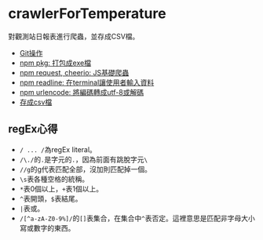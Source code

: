 # crawlerForTemperature
對觀測站日報表進行爬蟲，並存成CSV檔。

- [Git操作](https://medium.com/tsungs-blog/day13-git-github%E6%93%8D%E4%BD%9C-304ad94a1c6a)
- [npm pkg: 打包成exe檔](https://codertw.com/%E5%89%8D%E7%AB%AF%E9%96%8B%E7%99%BC/218961/)
- [npm request, cheerio: JS基礎爬蟲](https://andy6804tw.github.io/2018/02/11/nodejs-crawler/)
- [npm readline: 在terminal讓使用者輸入資料](https://segmentfault.com/q/1010000022283003)
- [npm urlencode: 將編碼轉成utf-8或解碼](https://www.npmjs.com/package/urlencode)
- [存成csv檔](https://www.npmjs.com/package/objects-to-csv)

## regEx心得

- `/ ... /`為regEx literal。
- `/\./`的`.`是字元的`.`，因為前面有跳脫字元`\`
- `//g`的g代表匹配全部，沒加則匹配掉一個。
- `\s`表各種空格的統稱。
- `*`表0個以上，`+`表1個以上。
- `^`表開頭，`$`表結尾。
- `|`表或。
- `/[^a-zA-Z0-9%]/`的`[]`表集合，在集合中`^`表否定。這裡意思是匹配非字母大小寫或數字的東西。
